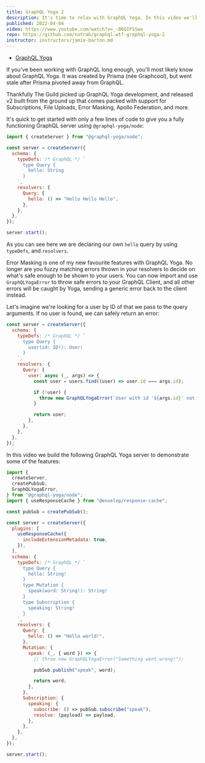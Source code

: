 ```yaml
---
title: GraphQL Yoga 2
description: It's time to relax with GraphQL Yoga. In this video we'll explore how easy it is to get started building a GraphQL Server with GraphQL Yoga. Featuring Subscriptions, Error Masking, and Plugins.
published: 2022-04-04
video: https://www.youtube.com/watch?v=_-B6QIFSSwo
repo: https://github.com/notrab/graphql.wtf-graphql-yoga-2
instructor: instructors/jamie-barton.md
---
```


- [GraphQL Yoga](https://graphql-yoga.com)

If you've been working with GraphQL long enough, you'll most likely know about GraphQL Yoga. It was created by Prisma (née Graphcool), but went stale after Prisma pivoted away from GraphQL.

Thankfully The Guild picked up GraphQL Yoga development, and released v2 built from the ground up that comes packed with support for Subscriptions, File Uploads, Error Masking, Apollo Federation, and more.

It's quick to get started with only a few lines of code to give you a fully functioning GraphQL server using `@graphql-yoga/node`:

```js
import { createServer } from "@graphql-yoga/node";

const server = createServer({
  schema: {
    typeDefs: /* GraphQL */ `
      type Query {
        hello: String
      }
    `,
    resolvers: {
      Query: {
        hello: () => "Hello Hello Hello",
      },
    },
  },
});

server.start();
```

As you can see here we are declaring our own `hello` query by using `typeDefs`, and `resolvers`.

Error Masking is one of my new favourite features with GraphQL Yoga. No longer are you fuzzy matching errors thrown in your resolvers to decide on what's safe enough to be shown to your users. You can now import and use `GraphQLYogaError` to throw safe errors to your GraphQL Client, and all other errors will be caught by Yoga, sending a generic error back to the client instead.

Let's imagine we're looking for a user by ID of that we pass to the query arguments. If no user is found, we can safely return an error:

```js
const server = createServer({
  schema: {
    typeDefs: /* GraphQL */ `
      type Query {
        user(id: ID!): User!
      }
    `,
    resolvers: {
      Query: {
        user: async (_, args) => {
          const user = users.find((user) => user.id === args.id);

          if (!user) {
            throw new GraphQLYogaError(`User with id '${args.id}' not found.`);
          }

          return user;
        },
      },
    },
  },
});
```

In this video we build the following GraphQL Yoga server to demonstrate some of the features:

```js
import {
  createServer,
  createPubSub,
  GraphQLYogaError,
} from "@graphql-yoga/node";
import { useResponseCache } from "@envelop/response-cache";

const pubSub = createPubSub();

const server = createServer({
  plugins: [
    useResponseCache({
      includeExtensionMetadata: true,
    }),
  ],
  schema: {
    typeDefs: /* GraphQL */ `
      type Query {
        hello: String!
      }
      type Mutation {
        speak(word: String!): String!
      }
      type Subscription {
        speaking: String!
      }
    `,
    resolvers: {
      Query: {
        hello: () => "Hello world!",
      },
      Mutation: {
        speak: (_, { word }) => {
          // throw new GraphQLYogaError("Something went wrong!");

          pubSub.publish("speak", word);

          return word;
        },
      },
      Subscription: {
        speaking: {
          subscribe: () => pubSub.subscribe("speak"),
          resolve: (payload) => payload,
        },
      },
    },
  },
});

server.start();
```
